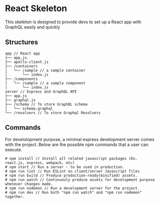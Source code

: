 # React Skeleton
This skeleton is designed to provide devs to set up a React app with GraphQL easily and quickly

## Structures
```
app // React app
├── app.js.
├── apollo-client.js
├── /containers
│   └── /sample // a sample container
│	    └── index.js
├── /components
|   └── /sample // a sample component
|       └── index.js
server // Express and GraphQL API
├── app.js
├── graphql.js
├── /schema // To store GraphQL schema
│	└── schema.graphql
└── /resolvers // To store Graphql Resolvers
```

## Commands
For develolopment purpose, a minimal express development server comes with the project. Below are the possible npm commands that a user can execute.
```
# npm install // Install all related javascript packages (Ex. react.js, express, webpack, etc)
# npm start // Run a server - to be used in production.
# npm run lint // Run ESLint on client/server Javascript files
# npm run build // Produce production-ready(minified) assets.
# npm run watch // Continuouly produce assets for development purpose whenever changes made.
# npm run nodemon // Run a development server for the project.
# npm run dev // Run both "npm run watch" and "npm run nodemon" together.
```
